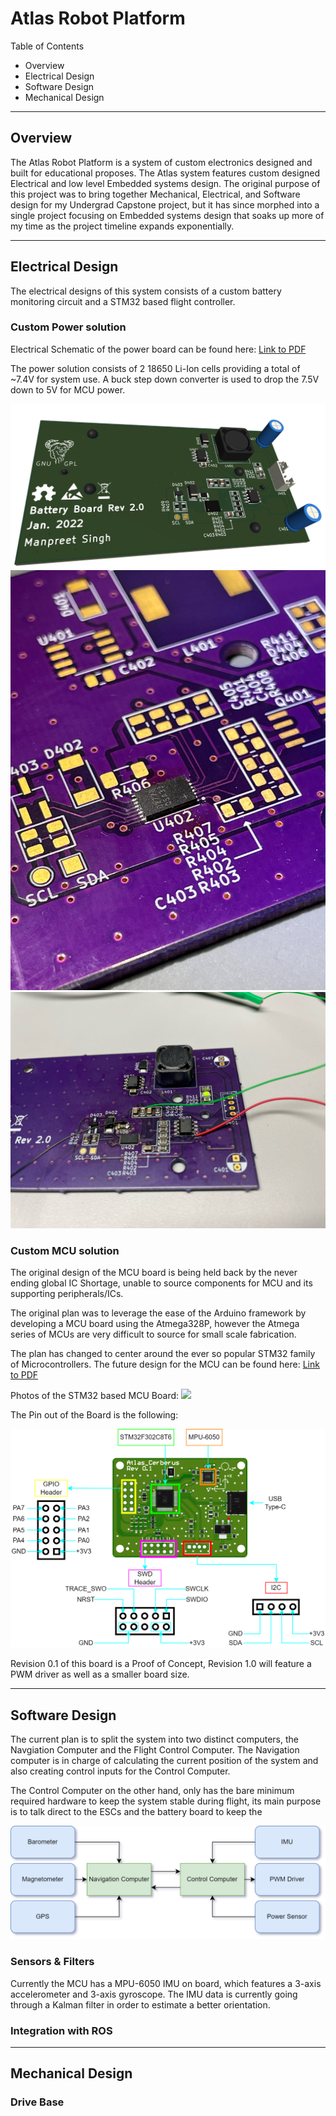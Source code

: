 # Atlas Robot Platform

Table of Contents

* Overview
* Electrical Design
* Software Design
* Mechanical Design

---

## Overview

The Atlas Robot Platform is a system of custom electronics designed and built for educational proposes. The Atlas system features custom designed Electrical and low level Embedded systems design. 
The original purpose of this project was to bring together Mechanical, Electrical, and Software design for my Undergrad Capstone project, but it has since morphed into a single project focusing on Embedded systems design that soaks up more of my time as the project timeline expands exponentially.


---

## Electrical Design

The electrical designs of this system consists of a custom battery monitoring circuit and a STM32 based flight controller. 

### Custom Power solution

Electrical Schematic of the power board can be found here: [Link to PDF](https://github.com/manpreet-singh/Atlas/blob/b2b3af6c37c7f48b9bfceda13a4e8d811f8669c3/cad/electronics/AtlasPD/5V%20Buck%20Converter.pdf)

The power solution consists of 2 18650 Li-Ion cells providing a total of ~7.4V for system use. A buck step down converter is used to drop the 7.5V down to 5V for MCU power. 

<!-- <img src="https://raw.githubusercontent.com/manpreet-singh/Atlas/d47e119e5d93c1e35f4de9e734c4386765d2ce03/cad/electronics/AtlasPD/BB2.png"> -->

<img src="https://raw.githubusercontent.com/manpreet-singh/Atlas/d47e119e5d93c1e35f4de9e734c4386765d2ce03/cad/electronics/AtlasPD/photos/battery_board/top_perspective.png">

<img src="https://github.com/manpreet-singh/Atlas/blob/04827d193eed65f08dce83fdbe8d89d371534a07/cad/electronics/AtlasPD/photos/battery_board/BatteryBoard1.jpg">
<img src="https://github.com/manpreet-singh/Atlas/blob/04827d193eed65f08dce83fdbe8d89d371534a07/cad/electronics/AtlasPD/photos/battery_board/BatteryBoard.jpg">

### Custom MCU solution

The original design of the MCU board is being held back by the never ending global IC Shortage, unable to source components for MCU and its supporting peripherals/ICs.

The original plan was to leverage the ease of the Arduino framework by developing a MCU board using the Atmega328P, however the Atmega series of MCUs are very difficult to source for small scale fabrication. 

The plan has changed to center around the ever so popular STM32 family of Microcontrollers. The future design for the MCU can be found here: [Link to PDF](https://github.com/manpreet-singh/Atlas/blob/b2b3af6c37c7f48b9bfceda13a4e8d811f8669c3/cad/electronics/AtlasMCU_STM32/AtlasMCU_STM32.pdf)

Photos of the STM32 based MCU Board:
<img src="https://raw.githubusercontent.com/manpreet-singh/Atlas/b36709da538c670c03678525e4883a034478b70a/cad\electronics\AtlasMCU_STM32\photos\IMG_0330.JPEG">

The Pin out of the Board is the following:

<img src="https://raw.githubusercontent.com/manpreet-singh/Atlas/b36709da538c670c03678525e4883a034478b70a/cad/electronics/AtlasMCU_STM32/photos/AtlasMCU_STM_Pinouts.drawio.png">

Revision 0.1 of this board is a Proof of Concept, Revision 1.0 will feature a PWM driver as well as a smaller board size. 

---

## Software Design

The current plan is to split the system into two distinct computers, the Navgiation Computer and the Flight Control Computer. The Navigation computer is in charge of calculating the current position of the system and also creating control inputs for the Control Computer.

The Control Computer on the other hand, only has the bare minimum required hardware to keep the system stable during flight, its main purpose is to talk direct to the ESCs and the battery board to keep the 

<img src="https://github.com/manpreet-singh/Atlas/raw/04827d193eed65f08dce83fdbe8d89d371534a07/cad/electronics/AtlasMCU_STM32/photos/Process%20Diagram.drawio.png">

### Sensors & Filters

Currently the MCU has a MPU-6050 IMU on board, which features a 3-axis accelerometer and 3-axis gyroscope. The IMU data is currently going through a Kalman filter in order to estimate a better orientation.

### Integration with ROS

---

## Mechanical Design

### Drive Base

